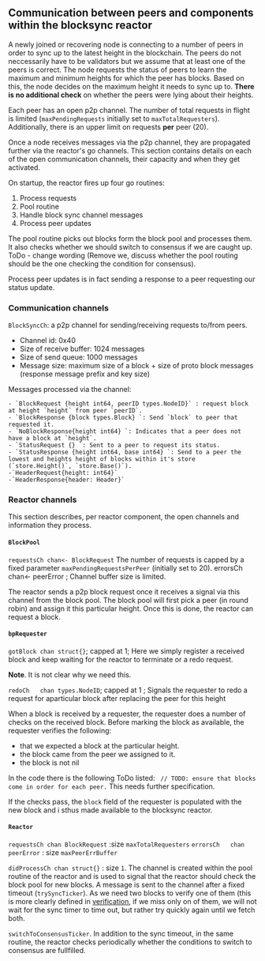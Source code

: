 ## Communication between peers and components within the blocksync reactor

A newly joined or recovering node is connecting to a number of peers in order to sync up to the latest height in the blockchain. The peers do not neccessarily have to be validators but we assume that at least one of the peers is correct. The node requests the status of peers to learn the maximum and minimum heights for which the peer has blocks. Based on this, the node decides on the maximum height it needs to sync up to. **There is no additional check** on whether the peers were lying about their heights. 

Each peer has an open p2p channel. The number of total requests in flight is limited (`maxPendingRequests` initially set to `maxTotalRequesters`). Additionally, there is an upper limit on requests **per** peer (20). 

Once a node receives messages via the p2p channel, they are propagated further via the reactor's go channels. This section contains details on each of the open communication channels, their capacity and when they get activated. 

On startup, the reactor fires up four go routines:
1. Process requests
2. Pool routine
3. Handle block sync channel messages
4. Process peer updates

The pool routine picks out blocks form the block pool and processes them. It also checks whether we should switch to consensus if we are caught up. ToDo - change wording (Remove we, discuss whether the pool routing should be the one checking the condition for consensus).

Process peer updates is in fact sending a response to a peer requesting our status update. 


### Communication channels

`BlockSyncCh`: a p2p channel for sending/receiving requests to/from peers.  
- Channel id: 0x40
- Size of receive buffer: 1024 messages
- Size of send queue: 1000 messages
- Message size: maximum size of a block + size of proto block messages  (response message prefix and key size)

Messages processed via the channel: 

    - `BlockRequest {height int64, peerID types.NodeID}` : request block at height `height` from peer `peerID`.
    - `BlockResponse {block types.Block} `: Send `block` to peer that requested it.
    - `NoBlockResponse{height int64} `: Indicates that a peer does not have a block at `height`.
    - `StatusRequest {} `: Sent to a peer to request its status.
    - `StatusResponse {height int64, base int64} `: Send to a peer the lowest and heights height of blocks within it's store (`store.Height()`, `store.Base()`).
    -`HeaderRequest{height: int64}`
    -`HeaderResponse{header: Header}`

### Reactor channels

This section describes, per reactor component, the open channels and information they process. 

#### `BlockPool`
`requestsCh chan<- BlockRequest` The number of requests is capped by a fixed parameter `maxPendingRequestsPerPeer` (initially set to 20). 
errorsCh   chan<- peerError ; Channel buffer size is limited. 

The reactor sends a p2p block request once it receives a signal via this channel from the block pool. The block pool will first pick a peer (in round robin) and assign it this particular height. Once this is done, the reactor can request a block.

#### `bpRequester`
`gotBlock chan struct{}`; capped at 1; Here we simply register a received block and keep waiting for the reactor  to terminate or a redo request. 

**Note**. It is not clear why we need this. 

`redoCh   chan types.NodeID`; capped at 1 ; Signals the requester to redo a request for aparticular block after replacing the peer for this height

When a block is received by a requester, the requester does a number of checks on the received block. Before marking the block as available, the requester verifies the following:
- that we expected a block at the particular height.
- the block came from the peer we assigned to it. 
- the block is not nil

In the code there is the following ToDo listed: 
` // TODO: ensure that blocks come in order for each peer.` This needs further specification. 

If the checks pass, the `block` field of the requester is populated with the new block and i sthus made available to the blocksync reactor.

#### `Reactor`
`requestsCh chan BlockRequest` :size `maxTotalRequesters`
`errorsCh   chan peerError` : size `maxPeerErrBuffer`

`didProcessCh chan struct{}` : size `1`.
The channel is created within the pool routine of the reactor and is used to signal that the reactor should check the block pool for new blocks. A message is sent to the channel after a fixed timeout (`trySyncTicker`). As we need two blocks to verify one of them (this is more clearly defined in [verification](#./verification.md), if we miss only on of them, we will not wait for the sync timer to time out, but rather try quickly again until we fetch both. 

`switchToConsensusTicker`. In addition to the sync timeout, in the same routine, the reactor checks periodically whether the conditions to switch to consensus are fullfilled. 